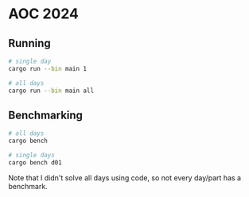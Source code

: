 # AOC 2024

## Running

```bash
# single day
cargo run --bin main 1

# all days
cargo run --bin main all
```

## Benchmarking

```bash
# all days
cargo bench

# single days
cargo bench d01
```

Note that I didn't solve all days using code, so not every day/part has a benchmark.
